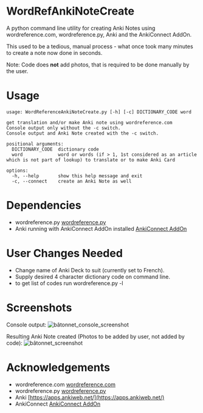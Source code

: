 # WordRefAnkiNoteCreate
A python command line utility for creating Anki Notes using wordreference.com, wordreference.py, Anki and the AnkiConnect AddOn.

This used to be a tedious, manual process - what once took many minutes to create a note now done in seconds.

Note: Code does **not** add photos, that is required to be done manually by the user.

# Usage
```text
usage: WordReferenceAnkiNoteCreate.py [-h] [-c] DICTIONARY_CODE word

get translation and/or make Anki note using wordreference.com
Console output only without the -c switch.
Console output and Anki Note created with the -c switch.

positional arguments:
  DICTIONARY_CODE  dictionary code
  word             word or words (if > 1, 1st considered as an article which is not part of lookup) to translate or to make Anki Card

options:
  -h, --help       show this help message and exit
  -c, --connect    create an Anki Note as well
```

# Dependencies
* wordreference.py [wordreference.py](https://github.com/n-wissam/wordreference)
* Anki running with AnkiConnect AddOn installed [AnkiConnect AddOn](https://foosoft.net/projects/anki-connect/)

# User Changes Needed
* Change name of Anki Deck to suit (currently set to French).
* Supply desired 4 character dictionary code on command line.
 * to get list of codes run wordreference.py -l

# Screenshots
Console output:
![bâtonnet_console_screenshot](https://github.com/user-attachments/assets/e60d847b-5c6b-4cb1-8c80-19cb4fd6b882)

Resulting Anki Note created (Photos to be added by user, not added by code):
![bâtonnet_screenshot](https://github.com/user-attachments/assets/b43ea9be-c5ef-4c69-9834-898569f9082b)

# Acknowledgements
* wordreference.com [wordreference.com](https://www.wordreference.com)
* wordreference.py [wordreference.py](https://github.com/n-wissam/wordreference)
* Anki [https://apps.ankiweb.net/](https://apps.ankiweb.net/)
* AnkiConnect [AnkiConnect AddOn](https://foosoft.net/projects/anki-connect/)

